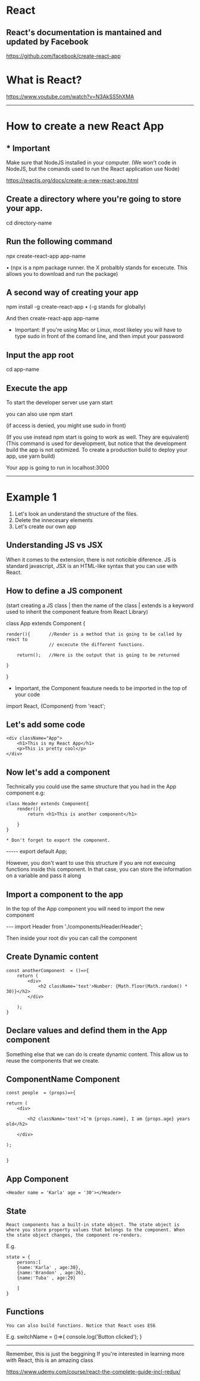 # React
## React's documentation is mantained and updated by Facebook
https://github.com/facebook/create-react-app


# What is React?
https://www.youtube.com/watch?v=N3AkSS5hXMA

----------------------------------------------------------

# How to create a new React App
## * Important
Make sure that NodeJS installed in your computer.
(We won't code in NodeJS, but the comands used to run the React application use Node)

https://reactjs.org/docs/create-a-new-react-app.html


## Create a directory where you're going to store your app. 
cd directory-name

## Run the following command
npx create-react-app app-name

• (npx is a npm package runner. the X probalbly stands for excecute. This allows you to download and run the package)

## A second way of creating your app
npm install -g create-react-app
• (-g stands for globally)

And then 
create-react-app app-name

* Important: If you're using Mac or Linux, most likeley you will have to type sudo in front of the comand line, and then imput your password

## Input the app root
cd app-name

## Execute the app
To start the developer server use 
yarn start 

you can also use 
npm start

(if access is denied, you might use sudo in front)


(If you use instead npm start is going to work as well. They are equivalent) 
(This command is used for development, but notice that the development build the app is not optimized. To create a production build to deploy your app, use yarn build)

Your app is going to run in localhost:3000


-------------------------------------------------------------

# Example 1

1. Let's look an understand the structure of the files.
2. Delete the innecesary elements
3. Let's create our own app

## Understanding JS vs JSX
When it comes to the extension, there is not noticible diference. 
JS is standard javascript, JSX is an HTML-like syntax that you can use with React.

## How to define a JS component 

(start creating a JS class | then the name of the class | extends is a keyword used to inherit the component feature from React Library)

class App extends Component {

    render(){       //Render is a method that is going to be called by react to  
                    // excecute the different functions.  

        return();   //Here is the output that is going to be returned
    
    }

}

* Important, the Component feauture needs to be imported in the top of your code

import React, {Component} from 'react';


## Let's add some code
   
    <div className="App">
        <h1>This is my React App</h1>
        <p>This is pretty cool</p>
    </div>

## Now let's add a component

Technically you could use the same structure that you had in the App component
e.g:

    class Header extends Component{
        render(){
            return <h1>This is another component</h1>

        }
    }

    * Don't forget to export the component.

   ----- export default App;

 However, you don't want to use this structure if you are not execuing functions inside this component. In that case, you can store the information on a variable and pass it along  

## Import a component to the app
In the top of the App component you will need to import the new component

---  import Header from './components/Header/Header';

Then inside your root div you can call the component
    <ComponentName/>

## Create Dynamic content

    const anotherComponent  = ()=>{
        return (
            <div>
                <h2 className='text'>Number: {Math.floor(Math.random() * 30)}</h2>
            </div>
        
        );
    }

## Declare values and defind them in the App component
Something else that we can do is create dynamic content. This allow us to reuse the components that we create. 

## ComponentName Component
    const people  = (props)=>{
  
    return (
        <div>
            
            <h2 className='text'>I'm {props.name}, I am {props.age} years old</h2>
        
        </div>
    
    );

            
    }

## App Component
    <Header name = 'Karla' age = '30'></Header>


## State
    React components has a built-in state object. The state object is where you store property values that belongs to the component. When the state object changes, the component re-renders.

E.g.

    state = {
        persons:[
        {name:'Karla' , age:30},
        {name:'Brandon' , age:26},
        {name:'Tuba' , age:29}

        ]
    }


## Functions
    You can also build functions. Notice that React uses ES6

   E.g.
        switchName = ()=>{
             console.log('Button clicked');
        }



------------------------------------------

Remember, this is just the beggining
If you're interested in learning more with React, this is an amazing class

https://www.udemy.com/course/react-the-complete-guide-incl-redux/